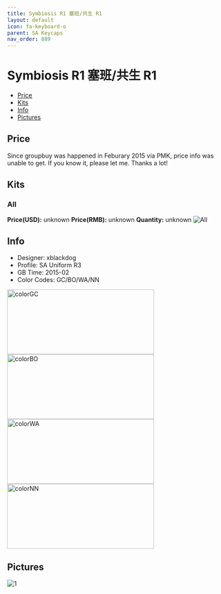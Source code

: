 ```yaml
---
title: Symbiosis R1 塞班/共生 R1
layout: default
icon: fa-keyboard-o
parent: SA Keycaps
nav_order: 889
---
```


# Symbiosis R1 塞班/共生 R1

* [Price](#price)
* [Kits](#kits)
* [Info](#info)
* [Pictures](#pictures)


## Price  

Since groupbuy was happened in Feburary 2015 via PMK, price info was unable to get. If you know it, please let me. Thanks a lot!

## Kits
### All
**Price(USD):** unknown    **Price(RMB):** unknown    **Quantity:** unknown
<img src="{{ 'assets/images/sa-keycaps/symbiosisr1/kits_pics/all.png' | relative_url }}" alt="All" class="image featured">


## Info
* Designer: xblackdog
* Profile: SA Uniform R3
* GB Time: 2015-02
* Color Codes: GC/BO/WA/NN
<img src="{{ 'assets/images/sa-keycaps/SP_ColorCodes/abs/SP_Abs_ColorCodes_GC.png' | relative_url }}" alt="colorGC" height="150" width="340">
<img src="{{ 'assets/images/sa-keycaps/SP_ColorCodes/abs/SP_Abs_ColorCodes_BO.png' | relative_url }}" alt="colorBO" height="150" width="340">
<img src="{{ 'assets/images/sa-keycaps/SP_ColorCodes/abs/SP_Abs_ColorCodes_WA.png' | relative_url }}" alt="colorWA" height="150" width="340">
<img src="{{ 'assets/images/sa-keycaps/SP_ColorCodes/abs/SP_Abs_ColorCodes_NN.png' | relative_url }}" alt="colorNN" height="150" width="340">


## Pictures
<img src="{{ 'assets/images/sa-keycaps/symbiosisr1/rendering_pics/1.jpg' | relative_url }}" alt="1" class="image featured">
